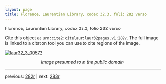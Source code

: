 ```yaml
---
layout: page
title: Florence, Laurentian Library, codex 32.3, folio 282 verso
---
```


Florence, Laurentian Library, codex 32.3, folio 282 verso

Cite this object as `urn:cite2:citelaur:laur32pages.v1:282v`.  The full image is linked to a citation tool you can use to cite regions of the image.

[![laur32_3_00572](http://www.homermultitext.org/iipsrv?IIIF=/project/homer/pyramidal/deepzoom/citelaur/laur32imgs/v1/laur32_3_00572.tif/full/800,/0/default.jpg)](http://www.homermultitext.org/ict2/?urn=urn:cite2:citelaur:laur32imgs.v1:laur32_3_00572) 

<p style="text-align: center; font-style: italic;">Image presumed to in the public domain.</p>

---

previous: [282r](../282r/) | next: [283r](../283r/)